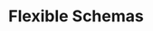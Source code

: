 ---
title: Flexible Schemas
description: Narrative's platform is designed to handle the most complex data schemas, making it easy to ingest and use data no matter your use case or data source.
image: /img/products/my-data/dataset-details-schema.png
---